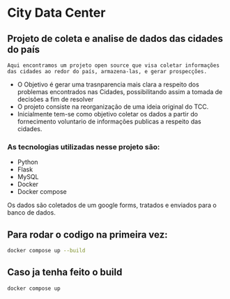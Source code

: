 # City Data Center
## Projeto de coleta e analise de dados das cidades do país
    Aqui encontramos um projeto open source que visa coletar informações das cidades ao redor do país, armazena-las, e gerar prospecções.
*   O Objetivo é gerar uma trasnparencia mais clara a respeito dos problemas encontrados nas Cidades, possibilitando assim a tomada de decisões a fim de resolver
*   O projeto consiste na reorganização de uma ideia original do TCC.
*   Inicialmente tem-se como objetivo coletar os dados a partir do fornecimento voluntario de informações publicas a respeito das cidades.

### As tecnologias utilizadas nesse projeto são:
*   Python
*   Flask
*   MySQL
*   Docker
*   Docker compose

Os dados são coletados de um google forms, tratados e enviados para o banco de dados.

## Para rodar o codigo na primeira vez:
```bash
docker compose up --build
```

## Caso ja tenha feito o build
```bash
docker compose up
```